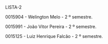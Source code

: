 LISTA-2

0015904 - Welington Melo - 2 º semestre.



0015991 - João Vitor Pereira - 2 º semestre.



0015125 - Luiz Henrique Falcão - 2 º semestre.
